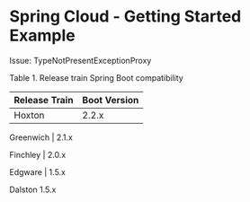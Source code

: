 # Spring Cloud - Getting Started Example


Issue: TypeNotPresentExceptionProxy


Table 1. Release train Spring Boot compatibility

Release Train	 |  Boot Version
-------------  |  -------------  
Hoxton         |     2.2.x

Greenwich      |     2.1.x

Finchley       |     2.0.x

Edgware        |     1.5.x

Dalston             1.5.x
